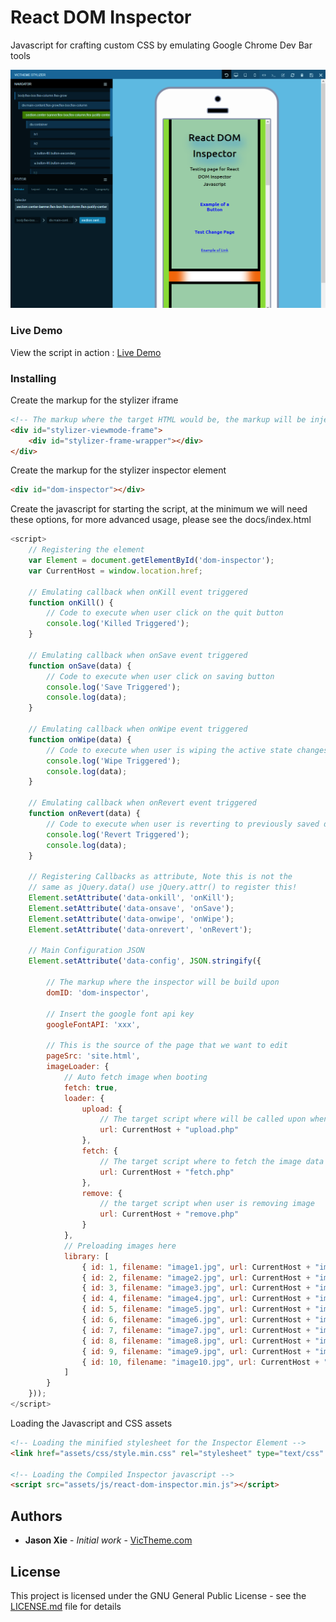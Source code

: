 # React DOM Inspector

Javascript for crafting custom CSS by emulating Google Chrome Dev Bar tools

![Alt text](docs/screenshots/mobile.png?raw=true "Mobile mode")

### Live Demo
View the script in action : [ Live Demo ](https://duckzland.github.io/react-dom-inspector/)

### Installing

Create the markup for the stylizer iframe

```html
<!-- The markup where the target HTML would be, the markup will be injected to Iframe -->
<div id="stylizer-viewmode-frame">
    <div id="stylizer-frame-wrapper"></div>
</div>
```


Create the markup for the stylizer inspector element

```html
<div id="dom-inspector"></div>
```


Create the javascript for starting the script, at the minimum we will
need these options, for more advanced usage, please see the docs/index.html

```javascript
<script>
    // Registering the element
    var Element = document.getElementById('dom-inspector');
    var CurrentHost = window.location.href;
    
    // Emulating callback when onKill event triggered
    function onKill() {
        // Code to execute when user click on the quit button
        console.log('Killed Triggered');
    }
    
    // Emulating callback when onSave event triggered
    function onSave(data) {
        // Code to execute when user click on saving button
        console.log('Save Triggered');
        console.log(data);
    }
    
    // Emulating callback when onWipe event triggered
    function onWipe(data) {
        // Code to execute when user is wiping the active state changes
        console.log('Wipe Triggered');
        console.log(data);
    }
    
    // Emulating callback when onRevert event triggered
    function onRevert(data) {
        // Code to execute when user is reverting to previously saved data
        console.log('Revert Triggered');
        console.log(data);
    }
    
    // Registering Callbacks as attribute, Note this is not the
    // same as jQuery.data() use jQuery.attr() to register this!
    Element.setAttribute('data-onkill', 'onKill');
    Element.setAttribute('data-onsave', 'onSave');
    Element.setAttribute('data-onwipe', 'onWipe');
    Element.setAttribute('data-onrevert', 'onRevert');

    // Main Configuration JSON
    Element.setAttribute('data-config', JSON.stringify({
    
        // The markup where the inspector will be build upon
        domID: 'dom-inspector',
        
        // Insert the google font api key
        googleFontAPI: 'xxx',
        
        // This is the source of the page that we want to edit
        pageSrc: 'site.html',
        imageLoader: {
            // Auto fetch image when booting
            fetch: true,
            loader: {
                upload: {
                    // The target script where will be called upon when user is uploading images
                    url: CurrentHost + "upload.php"
                },
                fetch: {
                    // The target script where to fetch the image data from
                    url: CurrentHost + "fetch.php"
                },
                remove: {
                    // the target script when user is removing image
                    url: CurrentHost + "remove.php"
                }
            },
            // Preloading images here
            library: [
                { id: 1, filename: "image1.jpg", url: CurrentHost + "images/image1.jpg", thumb: false },
                { id: 2, filename: "image2.jpg", url: CurrentHost + "images/image2.jpg", thumb: false },
                { id: 3, filename: "image3.jpg", url: CurrentHost + "images/image3.jpg", thumb: false },
                { id: 4, filename: "image4.jpg", url: CurrentHost + "images/image4.jpg", thumb: false },
                { id: 5, filename: "image5.jpg", url: CurrentHost + "images/image5.jpg", thumb: false },
                { id: 6, filename: "image6.jpg", url: CurrentHost + "images/image6.jpg", thumb: false },
                { id: 7, filename: "image7.jpg", url: CurrentHost + "images/image7.jpg", thumb: false },
                { id: 8, filename: "image8.jpg", url: CurrentHost + "images/image8.jpg", thumb: false },
                { id: 9, filename: "image9.jpg", url: CurrentHost + "images/image9.jpg", thumb: false },
                { id: 10, filename: "image10.jpg", url: CurrentHost + "images/image10.jpg", thumb: false }
            ]
        }
    }));
</script>
```

Loading the Javascript and CSS assets
```html
<!-- Loading the minified stylesheet for the Inspector Element -->
<link href="assets/css/style.min.css" rel="stylesheet" type="text/css" />

<!-- Loading the Compiled Inspector javascript -->
<script src="assets/js/react-dom-inspector.min.js"></script>
```



## Authors

* **Jason Xie** - *Initial work* - [VicTheme.com](https://victheme.com)

## License

This project is licensed under the GNU General Public License - see the [LICENSE.md](LICENSE.md) file for details
